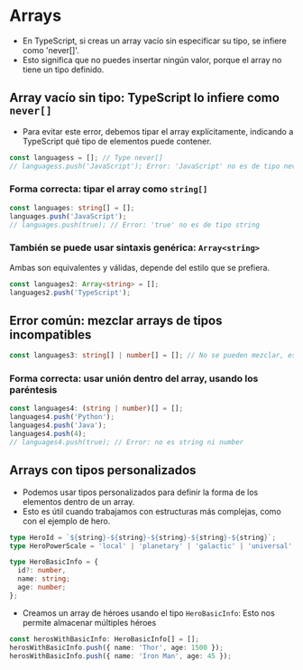 # Arrays

- En TypeScript, si creas un array vacío sin especificar su tipo, se infiere como 'never[]'.
- Esto significa que no puedes insertar ningún valor, porque el array no tiene un tipo definido.

## Array vacío sin tipo: TypeScript lo infiere como `never[]`

- Para evitar este error, debemos tipar el array explícitamente, indicando a TypeScript qué tipo de elementos puede contener.

```ts
const languagess = []; // Type never[]
// languagess.push('JavaScript'); Error: 'JavaScript' no es de tipo never, es un string
```

### Forma correcta: tipar el array como `string[]`

```ts
const languages: string[] = [];
languages.push('JavaScript');
// languages.push(true); // Error: 'true' no es de tipo string
```

### También se puede usar sintaxis genérica: `Array<string>`

Ambas son equivalentes y válidas, depende del estilo que se prefiera.

```ts
const languages2: Array<string> = [];
languages2.push('TypeScript');
```

## Error común: mezclar arrays de tipos incompatibles

```ts
const languages3: string[] | number[] = []; // No se pueden mezclar, esto indica que los elementos o son de tipo string o son de tipo number
```

### Forma correcta: usar unión dentro del array, usando los paréntesis

```ts
const languages4: (string | number)[] = [];
languages4.push('Python');
languages4.push('Java');
languages4.push(4);
// languages4.push(true); // Error: no es string ni number
```

## Arrays con tipos personalizados

- Podemos usar tipos personalizados para definir la forma de los elementos dentro de un array.
- Esto es útil cuando trabajamos con estructuras más complejas, como con el ejemplo de hero.

```ts
type HeroId = `${string}-${string}-${string}-${string}-${string}`;
type HeroPowerScale = 'local' | 'planetary' | 'galactic' | 'universal' | 'multiversal' | 'omnipresent';

type HeroBasicInfo = {
  id?: number,
  name: string;
  age: number;
};
```

- Creamos un array de héroes usando el tipo `HeroBasicInfo`: Esto nos permite almacenar múltiples héroes

```ts
const herosWithBasicInfo: HeroBasicInfo[] = [];
herosWithBasicInfo.push({ name: 'Thor', age: 1500 });
herosWithBasicInfo.push({ name: 'Iron Man', age: 45 });
```
